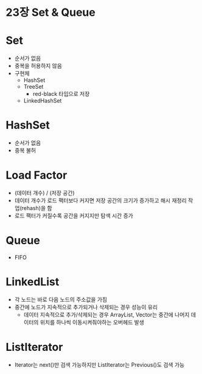 # 23장 Set & Queue

# Set
- 순서가 없음
- 중복을 허용하지 않음
- 구현체
  - HashSet
  - TreeSet
    - red-black 타입으로 저장
  - LinkedHashSet

# HashSet
- 순서가 없음
- 중복 불허

# Load Factor
- (데이터 개수) / (저장 공간)
- 데이터 개수가 로드 팩터보다 커지면 저장 공간의 크기가 증가하고 해시 재정리 작업(rehash)을 함
- 로드 팩터가 커질수록 공간을 커지지만 탐색 시간 증가

# Queue
- FIFO

# LinkedList
- 각 노드는 바로 다음 노드의 주소값을 가짐
- 중간에 노드가 지속적으로 추가되거나 삭제되는 경우 성능이 유리
  - 데이터 지속적으로 추가/삭제되는 경우 ArrayList, Vector는 중간에 나머지 데이터의 위치를 하나씩 이동시켜줘야하는 오버헤드 발생

# ListIterator
- Iterator는 next()만 검색 가능하지만 ListIterator는 Previous()도 검색 가능


